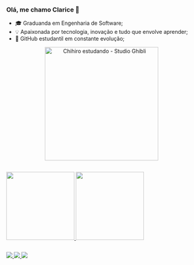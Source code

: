 ### Olá, me chamo Clarice 🌱

- 🎓 Graduanda em Engenharia de Software;
- 💡 Apaixonada por tecnologia, inovação e tudo que envolve aprender;
- 📘 GitHub estudantil em constante evolução;

<!-- Gif Ghibli -->
<div align="center">
  <img src="https://media.giphy.com/media/nR4L10XlJcSeQ/giphy.gif" width="300" alt="Chihiro estudando - Studio Ghibli">
</div>

##

<!-- GitHub Stats -->
<div>
  <a href="https://github.com/clarisv">
    <img height="180em" src="https://github-readme-stats.vercel.app/api?username=clarisv&show_icons=true&theme=radical">
    <img height="180em" src="https://github-readme-stats.vercel.app/api/top-langs/?username=clarisv&layout=compact&theme=radical">
  </a>
</div>

##

<!-- Contatos -->
<div> 
  <a href="https://www.instagram.com/claricsv/" target="_blank">
    <img src="https://img.shields.io/badge/-Instagram-%23E4405F?style=for-the-badge&logo=instagram&logoColor=white">
  </a>

  <a href="mailto:claricechristinesv@gmail.com">
    <img src="https://img.shields.io/badge/-Gmail-%23333?style=for-the-badge&logo=gmail&logoColor=white">
  </a>

  <a href="https://www.linkedin.com/in/clarice-viana" target="_blank">
    <img src="https://img.shields.io/badge/-LinkedIn-%230077B5?style=for-the-badge&logo=linkedin&logoColor=white">
  </a> 
</div>

